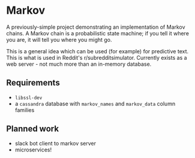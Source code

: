 # Markov

A previously-simple project demonstrating an implementation of Markov chains.  A Markov chain is a probabilistic state machine; if you tell it where you are, it will tell you where you might go.

This is a general idea which can be used (for example) for predictive text.  This is what is used in Reddit's r/subredditsimulator.  Currently exists as a web server - not much more than an in-memory database.

## Requirements
* `libssl-dev`
* a `cassandra` database with `markov_names` and `markov_data` column families

## Planned work
* slack bot client to markov server
* microservices!